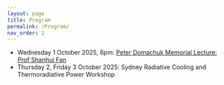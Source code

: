 ```yaml
---
layout: page
title: Program
permalink: /Program/
nav_order: 2
---
```


- Wednesday 1 October 2025, 6pm: [Peter Domachuk Memorial Lecture: Prof Shanhui Fan](https://www.sydney.edu.au/science/news-and-events/events/dr-peter-domachuk-memorial-lecture.html)
- Thursday 2, Friday 3 October 2025: Sydney Radiative Cooling and Thermoradiative Power Workshop 